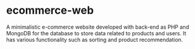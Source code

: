 # ecommerce-web
A minimalistic e-commerce website developed with back-end as PHP and MongoDB for the database to store data related to products and users. It has various functionality such as sorting and product recommendation.
